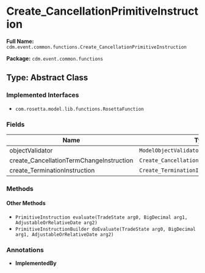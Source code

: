 # Create_CancellationPrimitiveInstruction

**Full Name:** `cdm.event.common.functions.Create_CancellationPrimitiveInstruction`

**Package:** `cdm.event.common.functions`

## Type: Abstract Class

### Implemented Interfaces

- `com.rosetta.model.lib.functions.RosettaFunction`

### Fields

| Name | Type | Description |
|------|------|-------------|
| objectValidator | `ModelObjectValidator` |  |
| create_CancellationTermChangeInstruction | `Create_CancellationTermChangeInstruction` |  |
| create_TerminationInstruction | `Create_TerminationInstruction` |  |

### Methods

#### Other Methods

- `PrimitiveInstruction evaluate(TradeState arg0, BigDecimal arg1, AdjustableOrRelativeDate arg2)`
- `PrimitiveInstructionBuilder doEvaluate(TradeState arg0, BigDecimal arg1, AdjustableOrRelativeDate arg2)`

### Annotations

- **ImplementedBy**

